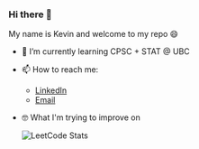 ### Hi there 👋

My name is Kevin and welcome to my repo 😄

- 🌱 I’m currently learning CPSC + STAT @ UBC
- 📫 How to reach me: 
  - [LinkedIn](https://www.linkedin.com/in/kevin-saigon/)
  - [Email](mailto:kn2001@student.ubc.ca)
- 🤓 What I'm trying to improve on

   ![LeetCode Stats](https://leetcard.jacoblin.cool/KevinSaigon2001?theme=dark&font=Source%20Code%20Pro&ext=heatmap)


<!--
**KevinSaigon/kevinsaigon** is a ✨ _special_ ✨ repository because its `README.md` (this file) appears on your GitHub profile.

Here are some ideas to get you started:

- 🔭 I’m currently working on ...
- 🌱 I’m currently learning ...
- 👯 I’m looking to collaborate on ...
- 🤔 I’m looking for help with ...
- 💬 Ask me about ...
- 📫 How to reach me: ...
- 😄 Pronouns: ...
- ⚡ Fun fact: ...
-->
